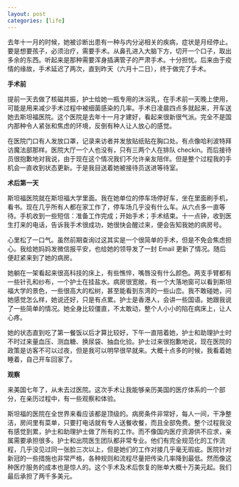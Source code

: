 ```yaml
---
layout: post
categories: [life]
---
```


去年十一月的时候，她被诊断出患有一种与内分泌相关的疾病，症状是月经停止。要是想要孩子，必须治疗，需要手术。从鼻孔进入大脑下方，切开一个口子，取出多余的东西。听起来是那种需要浑身插满管子的严肃手术。十分担忧。后来由于疫情的缘故，手术延迟了两次，直到昨天（六月十二日），终于做完了手术。

**手术前**

提前一天去做了核磁共振，护士给她一瓶专用的沐浴乳，在手术前一天晚上使用，可能是用来减少手术过程中被细菌感染的几率。手术日凌晨四点多就起来，开车送她去斯坦福医院。这个医院是去年十一月才建好，看起来很新很气派。完全不是国内那种令人紧张和焦虑的环境，反倒有种人让人放心的感觉。

在医院门口有人发放口罩，记录来访者并发放贴纸贴在胸口处。有点像哈利波特拜访魔法部那样。医院大厅一个人也没有，只有三两个人在排队 checkin。而后接待员很抱歉地对我说，由于现在这个情况我们不允许亲友陪伴。但是整个过程我的手机会一直收到状态更新。于是我目送着她被接待员送进等待室。

**术后第一天**

斯坦福医院就在斯坦福大学里面。我在她单位的停车场停好车，坐在里面刷手机，看书。现在几乎所有人都在家工作了，停车场几乎没有什么车。从六点多一直等待。手机收到一些短信：准备工作完成；开始手术；手术结束。十一点钟，收到医生打来的电话，告诉我手术很成功，她很快会醒过来，便会告知我她的病房号。

心里松了一口气。虽然前期查询过这其实是一个很简单的手术，但是不免会焦虑担心。我给她妈妈发微信报平安，也给她的领导发了一封 Email 更新了情况。随后便赶紧来到了她的病房。

她躺在一架看起来很高科技的床上，有些憔悴，嘴唇没有什么颜色。两支手臂都有一些针孔和纱布，一个护士在挂盐水。病房很宽敞，有一个大落地窗可以看到斯坦福大学的景色，一些很高大的松树，甚至能看到东湾的一些山峦。我不敢碰她，问她感觉怎么样，她说还好，只是有点累。护士是香港人，会讲一些国语。她跟我说了一些简单的情况。她全身比较僵直，不太敢动，整个人小小的陷在病床上，让人心疼。

她的状态直到吃了第一餐饭以后才算比较好，下午一直陪着她，护士和助理护士时不时过来量血压、测血糖、换尿袋、抽血化验。护士过来很抱歉地说，现在医院的政策是访客不可以过夜，但是我可以明早很早就来。大概十点多的时候，我看着她睡着，自己开车回家了。

**观察**

来美国七年了，从未去过医院。这次手术让我能够亲历美国的医疗体系的一个部分，在亲历过程中，有一些观察和体验。

斯坦福的医院在全世界来看应该都是顶级的。病房条件非常好，每人一间，干净整洁，房间里有菜单，只要打电话就有专人送餐收餐，而且全部免费。整个过程我没有感觉到累，护士和助理护士做了所有的工作。而不像国内医疗资源供不应求，亲属需要承担很多。护士和出院医生团队都非常专业。他们有完全规范化的工作流程，几乎没见过同一张脸三次以上，但是她们的工作对接几乎毫无瑕疵。医院针对新冠的一些措施也非常严格，各种规则和流程尽量把传染几率降到最低。然而像这种医疗服务的成本也是惊人的。这个手术及术后恢复的账单大概十万美元起。我们最后承担了两千多美元。
